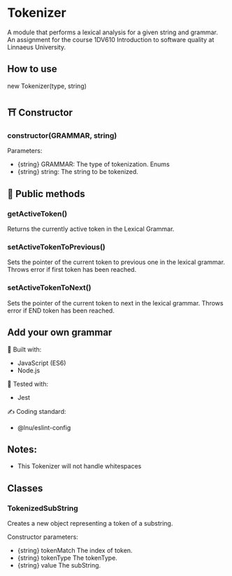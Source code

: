 # Tokenizer
A module that performs a lexical analysis for a given string and grammar.  
An assignment for the course 1DV610 Introduction to software quality at Linnaeus University.  

## How to use
new Tokenizer(type, string)

## ⛩️ Constructor 
### constructor(GRAMMAR, string)
Parameters: 
- {string} GRAMMAR: The type of tokenization. Enums
- {string} string: The string to be tokenized.

## 🔧 Public methods

### getActiveToken()
Returns the currently active token in the Lexical Grammar.

### setActiveTokenToPrevious()
Sets the pointer of the current token to previous one in the lexical grammar.
Throws error if first token has been reached. 

### setActiveTokenToNext()
Sets the pointer of the current token to next in the lexical grammar.
Throws error if END token has been reached. 

## Add your own grammar

🚀 Built with: 
- JavaScript (ES6)
- Node.js

🧪 Tested with:
- Jest

✍️ Coding standard:
- @lnu/eslint-config

## Notes: 
- This Tokenizer will not handle whitespaces

## Classes

### TokenizedSubString
Creates a new object representing a token of a substring. 

Constructor parameters: 
- {string} tokenMatch The index of token.
- {string} tokenType The tokenType.
- {string} value The subString.
